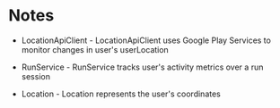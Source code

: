 Notes
=====

- LocationApiClient - LocationApiClient uses Google Play Services to monitor changes in user's
                      userLocation

- RunService - RunService tracks user's activity metrics over a run session

- Location - Location represents the user's coordinates

